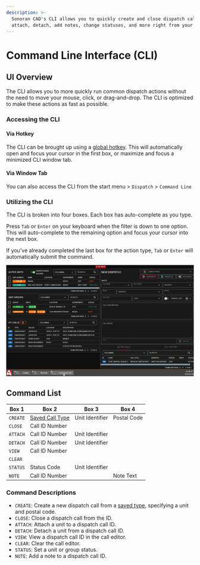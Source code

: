 ```yaml
---
description: >-
  Sonoran CAD's CLI allows you to quickly create and close dispatch calls,
  attach, detach, add notes, change statuses, and more right from your keyboard!
---
```


# Command Line Interface (CLI)

## UI Overview

The CLI allows you to more quickly run common dispatch actions without the need to move your mouse, click, or drag-and-drop. The CLI is optimized to make these actions as fast as possible.

### Accessing the CLI

#### Via Hotkey

The CLI can be brought up using a [global hotkey](../other-features/configurable-hotkeys.md). This will automatically open and focus your cursor in the first box, or maximize and focus a minimized CLI window tab.

#### Via Window Tab

You can also access the CLI from the start menu > `Dispatch` > `Command Line`

### Utilizing the CLI

The CLI is broken into four boxes. Each box has auto-complete as you type.

Press `Tab` or `Enter` on your keyboard when the filter is down to one option. This will auto-complete to the remaining option and focus your cursor into the next box.

If you've already completed the last box for the action type, `Tab` or `Enter` will automatically submit the command.

![Sonoran CAD - Command Line Interface](../../.gitbook/assets/cli.gif)

## Command List

| Box 1    | Box 2                                                  | Box 3           | Box 4       |
| -------- | ------------------------------------------------------ | --------------- | ----------- |
| `CREATE` | [Saved Call Type](creating-a-call.md#saved-call-types) | Unit Identifier | Postal Code |
| `CLOSE`  | Call ID Number                                         |                 |             |
| `ATTACH` | Call ID Number                                         | Unit Identifier |             |
| `DETACH` | Call ID Number                                         | Unit Identifier |             |
| `VIEW`   | Call ID Number                                         |                 |             |
| `CLEAR`  |                                                        |                 |             |
| `STATUS` | Status Code                                            | Unit Identifier |             |
| `NOTE`   | Call ID Number                                         |                 | Note Text   |

### Command Descriptions

* `CREATE`: Create a new dispatch call from a [saved type](creating-a-call.md#saved-call-types), specifying a unit and postal code.
* `CLOSE`: Close a dispatch call from the ID.
* `ATTACH`: Attach a unit to a dispatch call ID.
* `DETACH`: Detach a unit from a dispatch call ID.
* `VIEW`: View a dispatch call ID in the call editor.
* `CLEAR`: Clear the call editor.
* `STATUS`: Set a unit or group status.
* `NOTE`: Add a note to a dispatch call ID.
